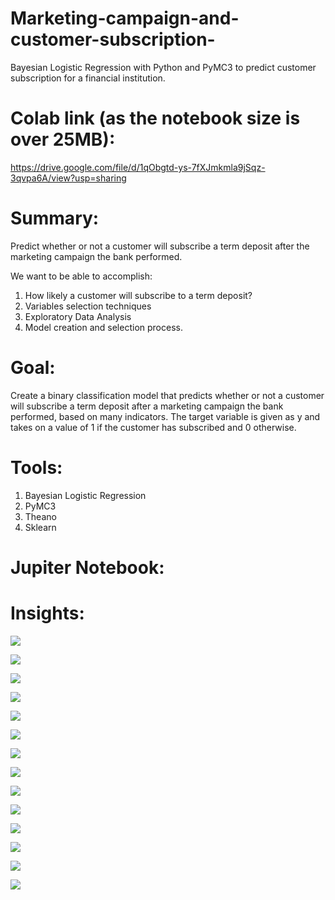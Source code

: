 # Marketing-campaign-and-customer-subscription-
Bayesian Logistic Regression with Python and PyMC3 to predict customer subscription for a financial institution.

# Colab link (as the notebook size is over 25MB):
https://drive.google.com/file/d/1qObgtd-ys-7fXJmkmla9jSqz-3qvpa6A/view?usp=sharing

# Summary:
Predict whether or not a customer will subscribe a term deposit after the marketing campaign the bank performed.

We want to be able to accomplish:
1. How likely a customer will subscribe to a term deposit?
2. Variables selection techniques
3. Exploratory Data Analysis
4. Model creation and selection process.

# Goal:
Create a binary classification model that predicts whether or not a customer will subscribe a term deposit after a marketing campaign the bank performed, based on many indicators. The target variable is given as y and takes on a value of 1 if the customer has subscribed and 0 otherwise.

# Tools:
1. Bayesian Logistic Regression
2. PyMC3
3. Theano
4. Sklearn

# Jupiter Notebook:

# Insights:

![](samples/1.png)

![](samples/2.png)

![](samples/3.png)

![](samples/4.png)

![](samples/5.png)

![](samples/6.png)

![](samples/7.png)

![](samples/8.png)

![](samples/9.png)

![](samples/10.png)

![](samples/11.png)

![](samples/12.png)

![](samples/13.png)

![](samples/14.png)




